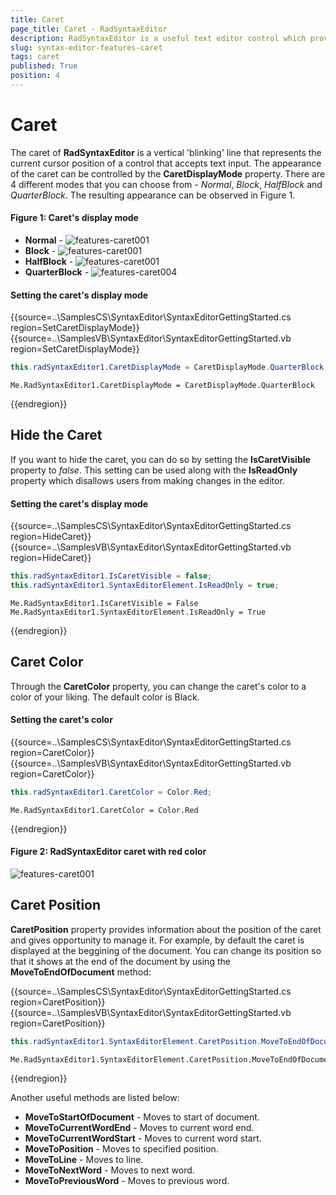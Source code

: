 ```yaml
---
title: Caret
page_title: Caret - RadSyntaxEditor
description: RadSyntaxEditor is a useful text editor control which provides built-in syntax highlighting and code editing experience
slug: syntax-editor-features-caret
tags: caret
published: True
position: 4
---
```


# Caret

The caret of **RadSyntaxEditor** is a vertical 'blinking' line that represents the current cursor position of a control that accepts text input. The appearance of the caret can be controlled by the **CaretDisplayMode** property. There are 4 different modes that you can choose from - *Normal*, *Block*, *HalfBlock* and *QuarterBlock*. The resulting appearance can be observed in Figure 1.

#### Figure 1: Caret's display mode

* **Normal** - ![features-caret001](images/caret001.png)
* **Block** -  ![features-caret001](images/caret002.png)
* **HalfBlock** - ![features-caret001](images/caret003.png)
* **QuarterBlock** - ![features-caret004](images/caret004.png)

#### Setting the caret's display mode

{{source=..\SamplesCS\SyntaxEditor\SyntaxEditorGettingStarted.cs region=SetCaretDisplayMode}} 
{{source=..\SamplesVB\SyntaxEditor\SyntaxEditorGettingStarted.vb region=SetCaretDisplayMode}}

````C#
this.radSyntaxEditor1.CaretDisplayMode = CaretDisplayMode.QuarterBlock;

````
````VB.NET
Me.RadSyntaxEditor1.CaretDisplayMode = CaretDisplayMode.QuarterBlock

````

{{endregion}} 

## Hide the Caret

If you want to hide the caret, you can do so by setting the **IsCaretVisible** property to *false*. This setting can be used along with the **IsReadOnly** property which disallows users from making changes in the editor.

#### Setting the caret's display mode

{{source=..\SamplesCS\SyntaxEditor\SyntaxEditorGettingStarted.cs region=HideCaret}} 
{{source=..\SamplesVB\SyntaxEditor\SyntaxEditorGettingStarted.vb region=HideCaret}}

````C#
this.radSyntaxEditor1.IsCaretVisible = false;
this.radSyntaxEditor1.SyntaxEditorElement.IsReadOnly = true;

````
````VB.NET
Me.RadSyntaxEditor1.IsCaretVisible = False
Me.RadSyntaxEditor1.SyntaxEditorElement.IsReadOnly = True

````

{{endregion}} 

## Caret Color

Through the **CaretColor** property, you can change the caret's color to a color of your liking. The default color is Black.

#### Setting the caret's color

{{source=..\SamplesCS\SyntaxEditor\SyntaxEditorGettingStarted.cs region=CaretColor}} 
{{source=..\SamplesVB\SyntaxEditor\SyntaxEditorGettingStarted.vb region=CaretColor}}

````C#
this.radSyntaxEditor1.CaretColor = Color.Red;

````
````VB.NET
Me.RadSyntaxEditor1.CaretColor = Color.Red

````

{{endregion}} 

#### Figure 2: RadSyntaxEditor caret with red color
![features-caret001](images/caret005.png)

## Caret Position

**CaretPosition** property provides information about the position of the caret and gives opportunity to manage it. For example, by default the caret is displayed at the beggining of the document. You can change its position so that it shows at the end of the document by using the **MoveToEndOfDocument** method:

{{source=..\SamplesCS\SyntaxEditor\SyntaxEditorGettingStarted.cs region=CaretPosition}} 
{{source=..\SamplesVB\SyntaxEditor\SyntaxEditorGettingStarted.vb region=CaretPosition}}

````C#
this.radSyntaxEditor1.SyntaxEditorElement.CaretPosition.MoveToEndOfDocument();

````
````VB.NET
Me.RadSyntaxEditor1.SyntaxEditorElement.CaretPosition.MoveToEndOfDocument()

````

{{endregion}} 

Another useful methods are listed below:

- **MoveToStartOfDocument** - Moves to start of document.
- **MoveToCurrentWordEnd** - Moves to current word end.
- **MoveToCurrentWordStart** -  Moves to current word start.
- **MoveToPosition** - Moves to specified position.
- **MoveToLine** - Moves to line.
- **MoveToNextWord** - Moves to next word.
- **MoveToPreviousWord** - Moves to previous word.
